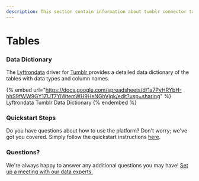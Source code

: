 ```yaml
---
description: This section contain information about tumblr connector tables information
---
```


# Tables

### Data Dictionary

The [Lyftrondata](https://www.lyftrondata.com/) driver for [Tumblr](https://www.lyftrondata.com/integration/tumblr/)[ ](https://www.lyftrondata.com/integration/tumblr/)provides a detailed data dictionary of the tables with data types and column names.

{% embed url="https://docs.google.com/spreadsheets/d/1a7PyHRYbH-hhS9fWW9GY1ZUT7YiWtemWH9HeNGhVjqk/edit?usp=sharing" %}
Lyftrondata Tumblr Data Dictionary
{% endembed %}

### Quickstart Steps

Do you have questions about how to use the platform? Don't worry; we've got you covered. Simply follow the quickstart instructions [here](../../../../quickstart-steps.md).

### Questions? <a href="#questions" id="questions"></a>

We're always happy to answer any additional questions you may have! [Set up a meeting with our data experts.](https://www.lyftrondata.com/book-a-meeting/)

